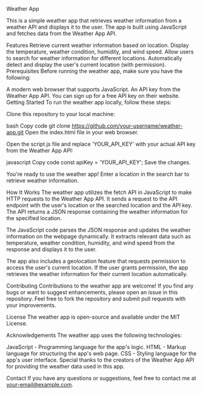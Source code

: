 
Weather App

This is a simple weather app that retrieves weather information from a weather API and displays it to the user. The app is built using JavaScript and fetches data from the Weather App API.

Features
Retrieve current weather information based on location.
Display the temperature, weather condition, humidity, and wind speed.
Allow users to search for weather information for different locations.
Automatically detect and display the user's current location (with permission).
Prerequisites
Before running the weather app, make sure you have the following:

A modern web browser that supports JavaScript.
An API key from the Weather App API. You can sign up for a free API key on their website.
Getting Started
To run the weather app locally, follow these steps:

Clone this repository to your local machine:

bash
Copy code
git clone https://github.com/your-username/weather-app.git
Open the index.html file in your web browser.

Open the script.js file and replace 'YOUR_API_KEY' with your actual API key from the Weather App API:

javascript
Copy code
const apiKey = 'YOUR_API_KEY';
Save the changes.

You're ready to use the weather app! Enter a location in the search bar to retrieve weather information.

How It Works
The weather app utilizes the fetch API in JavaScript to make HTTP requests to the Weather App API. It sends a request to the API endpoint with the user's location or the searched location and the API key. The API returns a JSON response containing the weather information for the specified location.

The JavaScript code parses the JSON response and updates the weather information on the webpage dynamically. It extracts relevant data such as temperature, weather condition, humidity, and wind speed from the response and displays it to the user.

The app also includes a geolocation feature that requests permission to access the user's current location. If the user grants permission, the app retrieves the weather information for their current location automatically.

Contributing
Contributions to the weather app are welcome! If you find any bugs or want to suggest enhancements, please open an issue in this repository. Feel free to fork the repository and submit pull requests with your improvements.

License
The weather app is open-source and available under the MIT License.

Acknowledgements
The weather app uses the following technologies:

JavaScript - Programming language for the app's logic.
HTML - Markup language for structuring the app's web page.
CSS - Styling language for the app's user interface.
Special thanks to the creators of the Weather App API for providing the weather data used in this app.

Contact
If you have any questions or suggestions, feel free to contact me at your-email@example.com.